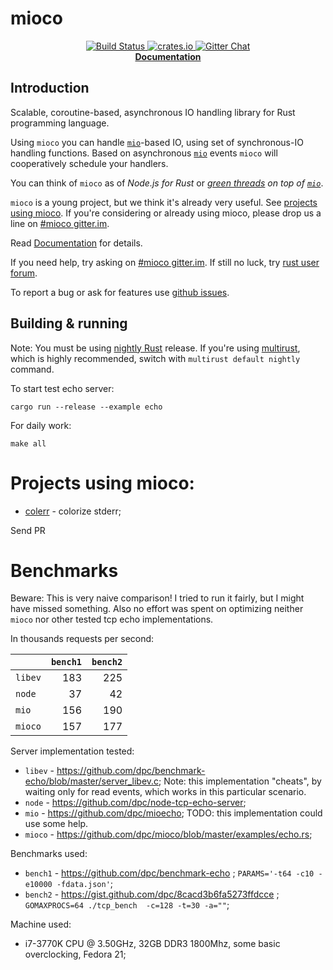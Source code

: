# mioco

<p align="center">
  <a href="https://travis-ci.org/dpc/mioco">
      <img src="https://img.shields.io/travis/dpc/mioco/master.svg?style=flat-square" alt="Build Status">
  </a>
  <a href="https://crates.io/crates/mioco">
      <img src="http://meritbadge.herokuapp.com/mioco?style=flat-square" alt="crates.io">
  </a>
  <a href="https://gitter.im/dpc/mioco">
      <img src="https://img.shields.io/badge/GITTER-join%20chat-green.svg?style=flat-square" alt="Gitter Chat">
  </a>
  <br>
  <strong><a href="//dpc.github.io/mioco/">Documentation</a></strong>
</p>


## Introduction

Scalable, coroutine-based, asynchronous IO handling library for Rust programming language.

Using `mioco` you can handle [`mio`][mio]-based IO, using set of synchronous-IO
handling functions. Based on asynchronous [`mio`][mio] events `mioco` will
cooperatively schedule your handlers.

You can think of `mioco` as of *Node.js for Rust* or *[green threads][green threads] on top of [`mio`][mio]*.

`mioco` is a young project, but we think it's already very useful. See
[projects using mioco](https://github.com/dpc/mioco/wiki/Resources#projects-using-mioco). If
you're considering or already using mioco, please drop us a line on [#mioco gitter.im][mioco gitter].

Read [Documentation](//dpc.github.io/mioco/) for details.

If you need help, try asking on [#mioco gitter.im][mioco gitter]. If still no
luck, try [rust user forum][rust user forum].

To report a bug or ask for features use [github issues][issues].

[rust]: http://rust-lang.org
[mio]: //github.com/carllerche/mio
[colerr]: //github.com/dpc/colerr
[mioco gitter]: https://gitter.im/dpc/mioco
[rust user forum]: https://users.rust-lang.org/
[issues]: //github.com/dpc/mioco/issues
[green threads]: https://en.wikipedia.org/wiki/Green_threads

## Building & running

Note: You must be using [nightly Rust][nightly rust] release. If you're using
[multirust][multirust], which is highly recommended, switch with `multirust default
nightly` command.

To start test echo server:

    cargo run --release --example echo

For daily work:

    make all

[nightly rust]: https://doc.rust-lang.org/book/nightly-rust.html
[multirust]: https://github.com/brson/multirust

# Projects using mioco:

* [colerr][colerr] - colorize stderr;

Send PR
# Benchmarks

Beware: This is very naive comparison! I tried to run it fairly,
but I might have missed something. Also no effort was spent on optimizing
neither `mioco` nor other tested tcp echo implementations.

In thousands requests per second:

|         | `bench1` | `bench2` |
|:--------|---------:|---------:|
| `libev` | 183      | 225      |
| `node`  | 37       | 42       |
| `mio`   | 156      | 190      |
| `mioco` | 157      | 177      |


Server implementation tested:

* `libev` - https://github.com/dpc/benchmark-echo/blob/master/server_libev.c;
   Note: this implementation "cheats", by waiting only for read events, which works
   in this particular scenario.
* `node` - https://github.com/dpc/node-tcp-echo-server;
* `mio` - https://github.com/dpc/mioecho; TODO: this implementation could use some help.
* `mioco` - https://github.com/dpc/mioco/blob/master/examples/echo.rs;

Benchmarks used:

* `bench1` - https://github.com/dpc/benchmark-echo ; `PARAMS='-t64 -c10 -e10000 -fdata.json'`;
* `bench2` - https://gist.github.com/dpc/8cacd3b6fa5273ffdcce ; `GOMAXPROCS=64 ./tcp_bench  -c=128 -t=30 -a=""`;

Machine used:

* i7-3770K CPU @ 3.50GHz, 32GB DDR3 1800Mhz, some basic overclocking, Fedora 21;

